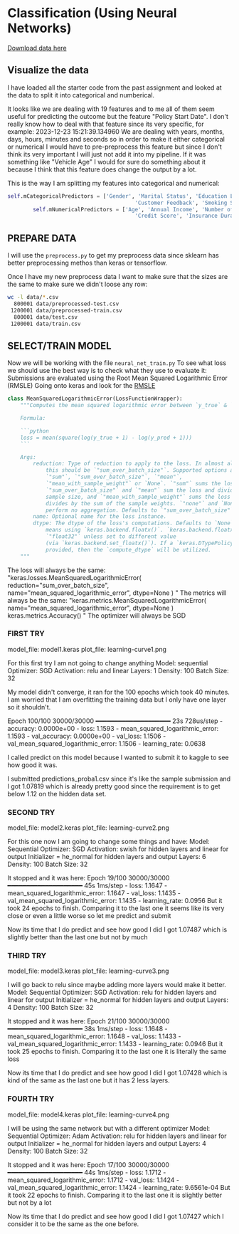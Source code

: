 # Classification (Using Neural Networks)

[Download data here](https://www.kaggle.com/competitions/playground-series-s4e12/overview)


## Visualize the data

I have loaded all the starter code from the past assignment and looked at the data to split it into categorical and numberical. 

It looks like we are dealing with 19 features and to me all of them seem useful for predicting the outcome but 
the feature "Policy Start Date". I don't really know how to deal with that feature since its very specific, for example:
2023-12-23 15:21:39.134960
We are dealing with years, months, days, hours, minutes and seconds so in order to make it either categorical or numerical I would have
to pre-preprocess this feature but since I don't think its very important I will just not add it into my pipeline. If it was something like
"Vehicle Age" I would for sure do something about it because I think that this feature does change the output by a lot.

This is the way I am splitting my features into categorical and numerical:
```python
self.mCategoricalPredictors = ['Gender', 'Marital Status', 'Education Level', 'Occupation', 'Location', 'Policy Type', 
                                        'Customer Feedback', 'Smoking Status', 'Exercise Frequency', 'Property Type']
        self.mNumericalPredictors = ['Age', 'Annual Income', 'Number of Dependents', 'Health Score', 'Previous Claims', 'Vehicle Age', 
                                        'Credit Score', 'Insurance Duration']
```

## PREPARE DATA

I will use the `preprocess.py` to get my preprocess data since sklearn has better preprocessing methos than keras
or tensorflow.

Once I have my new preprocess data I want to make sure that the sizes are the same to make sure we didn't loose any row: 

```bash
wc -l data/*.csv
  800001 data/preprocessed-test.csv
 1200001 data/preprocessed-train.csv
  800001 data/test.csv
 1200001 data/train.csv
```

## SELECT/TRAIN MODEL

Now we will be working with the file `neural_net_train.py`
To see what loss we should use the best way is to check what they use to evaluate it:
Submissions are evaluated using the Root Mean Squared Logarithmic Error (RMSLE)
Going onto keras and look for the [RMSLE](https://keras.io/api/losses/regression_losses/#meansquaredlogarithmicerror-class)
```python
class MeanSquaredLogarithmicError(LossFunctionWrapper):
    """Computes the mean squared logarithmic error between `y_true` & `y_pred`.

    Formula:

    ```python
    loss = mean(square(log(y_true + 1) - log(y_pred + 1)))
    ```

    Args:
        reduction: Type of reduction to apply to the loss. In almost all cases
            this should be `"sum_over_batch_size"`. Supported options are
            `"sum"`, `"sum_over_batch_size"`, `"mean"`,
            `"mean_with_sample_weight"` or `None`. `"sum"` sums the loss,
            `"sum_over_batch_size"` and `"mean"` sum the loss and divide by the
            sample size, and `"mean_with_sample_weight"` sums the loss and
            divides by the sum of the sample weights. `"none"` and `None`
            perform no aggregation. Defaults to `"sum_over_batch_size"`.
        name: Optional name for the loss instance.
        dtype: The dtype of the loss's computations. Defaults to `None`, which
            means using `keras.backend.floatx()`. `keras.backend.floatx()` is a
            `"float32"` unless set to different value
            (via `keras.backend.set_floatx()`). If a `keras.DTypePolicy` is
            provided, then the `compute_dtype` will be utilized.
    """
```
The loss will always be the same: "keras.losses.MeanSquaredLogarithmicError(
    reduction="sum_over_batch_size", name="mean_squared_logarithmic_error", dtype=None
)
"
The metrics will always be the same: "keras.metrics.MeanSquaredLogarithmicError(
    name="mean_squared_logarithmic_error", dtype=None
)
keras.metrics.Accuracy()
"
The optimizer will always be SGD

### FIRST TRY

model_file: model1.keras
plot_file: learning-curve1.png

For this first try I am not going to change anything
Model: sequential
Optimizer: SGD
Activation: relu and linear
Layers: 1
Density: 100
Batch Size: 32

My model didn't converge, it ran for the 100 epochs which took 40 minutes. I am worried that I am overfitting the 
training data but I only have one layer so it shouldn't.

Epoch 100/100
30000/30000 ━━━━━━━━━━━━━━━━━━━━ 23s 728us/step - accuracy: 0.0000e+00 - loss: 1.1593 - mean_squared_logarithmic_error: 1.1593 - val_accuracy: 0.0000e+00 - val_loss: 1.1506 - val_mean_squared_logarithmic_error: 1.1506 - learning_rate: 0.0638

I called predict on this model because I wanted to submit it to kaggle to see how good it was.

I submitted predictions_proba1.csv since it's like the sample submission and I got 1.07819 which is already pretty good since the requirement is to get  below 1.12 on 
the hidden data set.

### SECOND TRY

model_file: model2.keras
plot_file: learning-curve2.png

For this one now I am going to change some things and have:
Model: Sequential
Optimizer: SGD
Activation: swish for hidden layers and linear for output
Initializer = he_normal for hidden layers and output
Layers: 6
Density: 100
Batch Size: 32

It stopped and it was here:
Epoch 19/100
30000/30000 ━━━━━━━━━━━━━━━━━━━━ 45s 1ms/step - loss: 1.1647 - mean_squared_logarithmic_error: 1.1647 - val_loss: 1.1435 - val_mean_squared_logarithmic_error: 1.1435 - learning_rate: 0.0956
But it took 24 epochs to finish. Comparing it to the last one it seems like its very close or even a little worse so let me predict and submit

Now its time that I do predict and see how good I did
I got 1.07487 which is slightly better than the last one but not by much

### THIRD TRY

model_file: model3.keras
plot_file: learning-curve3.png

I will go back to relu since maybe adding more layers would make it better.
Model: Sequential
Optimizer: SGD
Activation: relu for hidden layers and linear for output
Initializer = he_normal for hidden layers and output
Layers: 4
Density: 100
Batch Size: 32

It stopped and it was here:
Epoch 21/100
30000/30000 ━━━━━━━━━━━━━━━━━━━━ 38s 1ms/step - loss: 1.1648 - mean_squared_logarithmic_error: 1.1648 - val_loss: 1.1433 - val_mean_squared_logarithmic_error: 1.1433 - learning_rate: 0.0946
But it took 25 epochs to finish. Comparing it to the last one it is literally the same loss

Now its time that I do predict and see how good I did
I got 1.07428 which is kind of the same as the last one but it has 2 less layers.

### FOURTH TRY

model_file: model4.keras
plot_file: learning-curve4.png

I will be using the same network but with a different optimizer
Model: Sequential
Optimizer: Adam
Activation: relu for hidden layers and linear for output
Initializer = he_normal for hidden layers and output
Layers: 4
Density: 100
Batch Size: 32

It stopped and it was here:
Epoch 17/100
30000/30000 ━━━━━━━━━━━━━━━━━━━━ 44s 1ms/step - loss: 1.1712 - mean_squared_logarithmic_error: 1.1712 - val_loss: 1.1424 - val_mean_squared_logarithmic_error: 1.1424 - learning_rate: 9.6561e-04
But it took 22 epochs to finish. Comparing it to the last one it is slightly better but not by a lot

Now its time that I do predict and see how good I did
I got 1.07427 which I consider it to be the same as the one before.

